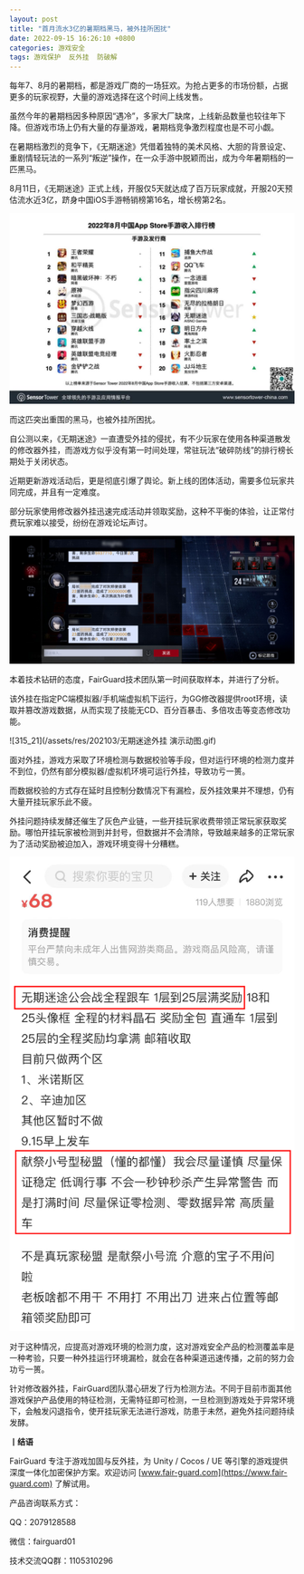 ```yaml
---
layout: post
title: "首月流水3亿的暑期档黑马，被外挂所困扰"
date: 2022-09-15 16:26:10 +0800
categories: 游戏安全
tags: 游戏保护  反外挂  防破解
---
```


每年7、8月的暑期档，都是游戏厂商的一场狂欢。为抢占更多的市场份额，占据更多的玩家视野，大量的游戏选择在这个时间上线发售。<!-- more -->  

虽然今年的暑期档因多种原因“遇冷”，多家大厂缺席，上线新品数量也较往年下降。但游戏市场上仍有大量的存量游戏，暑期档竞争激烈程度也是不可小觑。  

在暑期档激烈的竞争下，《无期迷途》凭借着独特的美术风格、大胆的背景设定、重剧情轻玩法的一系列“叛逆”操作，在一众手游中脱颖而出，成为今年暑期档的一匹黑马。  

8月11日，《无期迷途》正式上线，开服仅5天就达成了百万玩家成就，开服20天预估流水近3亿，跻身中国iOS手游畅销榜第16名，增长榜第2名。  

![315_21](/assets/res/202103/无期迷途收入排行.jpg)  

而这匹突出重围的黑马，也被外挂所困扰。  

自公测以来，《无期迷途》一直遭受外挂的侵扰，有不少玩家在使用各种渠道散发的修改器外挂，而游戏方似乎没有第一时间处理，常驻玩法“破碎防线”的排行榜长期处于关闭状态。  

近期更新游戏活动后，更是彻底引爆了舆论。新上线的团体活动，需要多位玩家共同完成，并且有一定难度。  

部分玩家使用修改器外挂迅速完成活动并领取奖励，这种不平衡的体验，让正常付费玩家难以接受，纷纷在游戏论坛声讨。  

![315_21](/assets/res/202103/无期迷途工会活动外挂数据.png)  

本着技术钻研的态度，FairGuard技术团队第一时间获取样本，并进行了分析。  

该外挂在指定PC端模拟器/手机端虚拟机下运行，为GG修改器提供root环境，读取并篡改游戏数据，从而实现了技能无CD、百分百暴击、多倍攻击等变态修改功能。  

![315_21](/assets/res/202103/无期迷途外挂 演示动图.gif)  

面对外挂，游戏方采取了环境检测与数据校验等手段，但对运行环境的检测力度并不到位，仍然有部分模拟器/虚拟机环境可运行外挂，导致功亏一篑。  

而数据校验的方式存在延时且控制分数情况下有漏检，反外挂效果并不理想，仍有大量开挂玩家乐此不疲。  

外挂问题持续发酵还催生了灰色产业链，一些开挂玩家收费带领正常玩家获取奖励。哪怕开挂玩家被检测到并封号，但数据并不会清除，导致越来越多的正常玩家为了活动奖励被迫加入，游戏环境变得十分糟糕。  

![315_21](/assets/res/202103/无期迷途灰产.png)  

对于这种情况，应提高对游戏环境的检测力度，这对游戏安全产品的检测覆盖率是一种考验，只要一种外挂运行环境漏检，就会在各种渠道迅速传播，之前的努力会功亏一篑。  

针对修改器外挂，FairGuard团队潜心研发了行为检测方法。不同于目前市面其他游戏保护产品使用的特征检测，无需特征即可检测，一旦检测到游戏处于异常环境下，会触发闪退指令，使开挂玩家无法进行游戏，防患于未然，避免外挂问题持续发酵。  

**丨结语**  

FairGuard 专注于游戏加固与反外挂，为 Unity / Cocos / UE 等引擎的游戏提供深度一体化加密保护方案。欢迎访问 [www.fair-guard.com](https://www.fair-guard.com) 了解试用。    

产品咨询联系方式：  

QQ：2079128588  

微信：fairguard01  

技术交流QQ群：1105310296  
